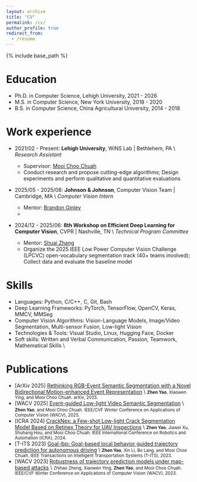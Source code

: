 ```yaml
---
layout: archive
title: "CV"
permalink: /cv/
author_profile: true
redirect_from:
  - /resume
---
```


{% include base_path %}

Education
======
* Ph.D. in Computer Science, Lehigh University, 2021 - 2026
* M.S. in Computer Science, New York University, 2018 - 2020
* B.S. in Computer Science, China Agricultural University, 2014 - 2018
  
Work experience
======
* 2021/02 - Present: **Lehigh University**, WiNS Lab | Bethlehem, PA \\
  *Research Assistant*
  * Supervisor: [Mooi Choo Chuah](https://www.cse.lehigh.edu/~chuah/)
  * Conduct research and propose cutting-edge algorithms; Design experiments and perform qualitative and quantitative evaluations

* 2025/05 - 2025/08: **Johnson & Johnson**, Computer Vision Team | Cambridge, MA \\
  *Computer Vision Intern*
  * Mentor: [Brandon Ginley](https://scholar.google.com/citations?user=UDz46zwAAAAJ&hl=en)
  * 

* 2024/12 - 2025/06: **8th Workshop on Efficient Deep Learning for Computer Vision**, CVPR | Nashville, TN \\
  *Technical Program Committee*
  * Mentor: [Shuai Zhang](https://zsivine.github.io/)
  * Organize the 2025 IEEE Low Power Computer Vision Challenge (LPCVC) open-vocabulary segmentation track (40+ teams involved); Collect data and evaluate the baseline model
  
Skills
======
* Languages: Python, C/C++, C, Git, Bash
* Deep Learning Frameworks: PyTorch, TensorFlow, OpenCV, Keras, MMCV, MMSeg
* Computer Vision Algorithms: Vision-Language Models, Image/Video Segmentation, Multi-sensor Fusion, Low-light Vision
* Technologies & Tools: Visual Studio, Linux, Hugging Face, Docker
* Soft skills: Written and Verbal Communication, Passion, Teamwork, Mathematical Skills \\

Publications
======
* [ArXiv 2025] [Rethinking RGB-Event Semantic Segmentation with a Novel Bidirectional Motion-enhanced Event Representation](https://www.arxiv.org/abs/2505.01548) \\
<small>**Zhen Yao**, Xiaowen Ying, and Mooi Choo Chuah. arXiv, 2025.</small>
* [WACV 2025] [Event-guided Low-light Video Semantic Segmentation](https://openaccess.thecvf.com/content/WACV2025/html/Yao_Event-Guided_Low-Light_Video_Semantic_Segmentation_WACV_2025_paper.html) \\
<small>**Zhen Yao**, and Mooi Choo Chuah. IEEE/CVF Winter Conference on Applications of Computer Vision (WACV), 2025.</small>
* [ICRA 2024] [CrackNex: a Few-shot Low-light Crack Segmentation Model Based on Retinex Theory for UAV Inspections](https://ieeexplore.ieee.org/document/10611660) \\
<small>**Zhen Yao**, Jiawei Xu, Shuhang Hou, and Mooi Choo Chuah. IEEE International Conference on Robotics and Automation (ICRA), 2024.</small>
* [T-ITS 2023] [Goal-lbp: Goal-based local behavior guided trajectory prediction for autonomous driving](https://ieeexplore.ieee.org/abstract/document/10367760) \\
<small>**Zhen Yao**, Xin Li, Bo Lang, and Mooi Choo Chuah. IEEE Transactions on Intelligent Transportation Systems (T-ITS), 2023.</small>
* [WACV 2023] [Robustness of trajectory prediction models under map-based attacks](https://openaccess.thecvf.com/content/WACV2023/html/Zheng_Robustness_of_Trajectory_Prediction_Models_Under_Map-Based_Attacks_WACV_2023_paper.html) \\
<small>Zhihao Zheng, Xiaowen Ying, **Zhen Yao**, and Mooi Choo Chuah. IEEE/CVF Winter Conference on Applications of Computer Vision (WACV), 2023.</small>

